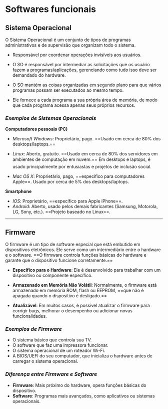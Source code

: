 # **Softwares funcionais**

## Sistema Operacional

O Sistema Operacional é um conjunto de tipos de programas administrativos e de supervisão que organizam todo o sistema.

- Responsável por coordenar operações invisíveis aos usuários.

- O SO é responsável por intermediar as solicitações que os usuário fazem a programas/aplicações, gerenciando como tudo isso deve ser demandado do hardware.

- O SO mantém as coisas organizadas em segundo plano para que vários programas possam ser executados ao mesmo tempo.

- Ele fornece a cada programa a sua própria área de memória, de modo que cada programa acessa apenas seus próprios recursos.

### *Exemplos de Sistemas Operacionais*
**Computadores pessoais (PC)**
- *Microsoft Windows*: Proprietário, pago. ==Usado em cerca de 80% dos desktops/laptops.==

- *Linux*: Aberto, gratuito. ==Usado em cerca de 80% dos servidores em ambientes de computação em nuvem.== Em desktops e laptops, é usado principalmente por entusiastas e projetos de inclusão social.

- *Mac OS X*: Proprietário, pago, ==específico para computadores Apple==. Usado por cerca de 5% dos desktops/laptops.

**Smartphone**
- *IOS*: Proprietário, ==específico para Apple iPhone==.
- *Android*: Aberto, usado pelos demais fabricantes (Samsung, Motorola, LG, Sony, etc.). ==Projeto baseado no Linux==.

---
## Firmware

O firmware é um tipo de software especial que está embutido em dispositivos eletrônicos. Ele serve como um intermediário entre o hardware e o software. ==O firmware controla funções básicas do hardware e garante que o dispositivo funcione corretamente.==

- **Específico para o Hardware**: Ele é desenvolvido para trabalhar com um dispositivo ou componente específico.

- **Armazenado em Memória Não Volátil**: Normalmente, o firmware está armazenado em memória ROM, flash ou EEPROM, ==que não é apagada quando o dispositivo é desligado.==

- **Atualizável**: Em muitos casos, é possível atualizar o firmware para corrigir bugs, melhorar o desempenho ou adicionar novas funcionalidades.
### *Exemplos de Firmware*
- O sistema básico que controla sua TV.
- O software que faz uma impressora funcionar.
- O sistema operacional de um roteador Wi-Fi.
- A BIOS/UEFI do seu computador, que inicializa o hardware antes de carregar o sistema operacional.

### *Diferença entre Firmware e Software*
- **Firmware**: Mais próximo do hardware, opera funções básicas do dispositivo.
- **Software**: Programas mais avançados, como aplicativos ou sistemas operacionais.